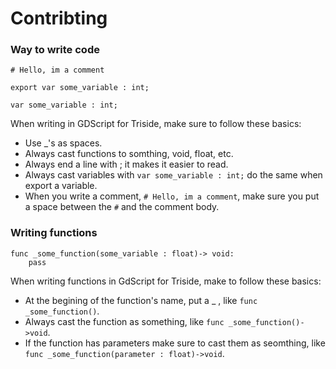 # Contribting

### Way to write code
```gdscript
# Hello, im a comment
	
export var some_variable : int;

var some_variable : int;
```

When writing in GDScript for Triside, make sure to follow these basics:
- Use _'s as spaces.
- Always cast functions to somthing, void, float, etc.
- Always end a line with ; it makes it easier to read.
- Always cast variables with `var some_variable : int;` do the same when export a variable.
- When you write a comment, `# Hello, im a comment`, make sure you put a space between the `#` and the comment body.
### Writing functions
```gdscript
func _some_function(some_variable : float)-> void:
	pass
```
When writing functions in GdScript for Triside, make to follow these basics:
- At the begining of the function's name, put a _ , like `func _some_function()`.
- Always cast the function as something, like `func _some_function()->void`.
- If the function has parameters make sure to cast them as seomthing, like `func _some_function(parameter : float)->void`. 
